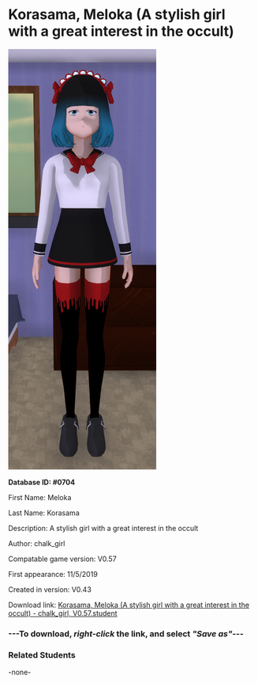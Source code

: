 # Korasama, Meloka (A stylish girl with a great interest in the occult)

<img src="../../Files/Images/Korasama, Meloka (A stylish girl with a great interest in the occult).png" title="Korasama, Meloka (A stylish girl with a great interest in the occult) - chalk_girl, V0.57">

**Database ID: #0704**

First Name: Meloka

Last Name: Korasama

Description: A stylish girl with a great interest in the occult

Author: chalk_girl

Compatable game version: V0.57

First appearance: 11/5/2019

Created in version: V0.43

Download link: <a href="https://raw.githubusercontent.com/Arbiter1223/Daigaku-Gurashi-Custom-Students/master/Files/Student%20Files/Korasama%2C%20Meloka%20(A%20stylish%20girl%20with%20a%20great%20interest%20in%20the%20occult)%20-%20chalk_girl%2C%20V0.57.student">Korasama, Meloka (A stylish girl with a great interest in the occult) - chalk_girl, V0.57.student</a>

### ---**To download, _right-click_ the link, and select _"Save as"_**---

### Related Students

-none-
